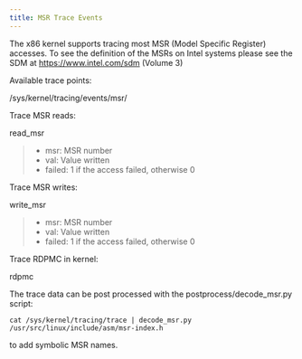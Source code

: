 ```yaml
---
title: MSR Trace Events
---
```


The x86 kernel supports tracing most MSR (Model Specific Register) accesses. To see the definition of the MSRs on Intel systems please see the SDM at <https://www.intel.com/sdm> (Volume 3)

Available trace points:

/sys/kernel/tracing/events/msr/

Trace MSR reads:

read_msr

> -   msr: MSR number
> -   val: Value written
> -   failed: 1 if the access failed, otherwise 0

Trace MSR writes:

write_msr

> -   msr: MSR number
> -   val: Value written
> -   failed: 1 if the access failed, otherwise 0

Trace RDPMC in kernel:

rdpmc

The trace data can be post processed with the postprocess/decode_msr.py script:

    cat /sys/kernel/tracing/trace | decode_msr.py /usr/src/linux/include/asm/msr-index.h

to add symbolic MSR names.
